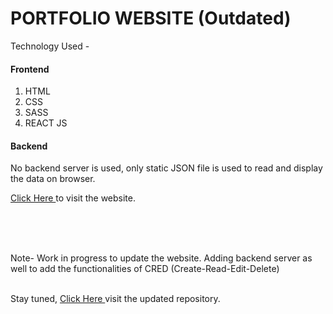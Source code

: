 # PORTFOLIO WEBSITE (Outdated)

Technology Used -

<h4> Frontend </h4>
<ol>
  <li>HTML</li>
  <li>CSS</li>
  <li>SASS</li>
  <li>REACT JS</li>
</ol>
<h4> Backend </h4>
<p> No backend server is used, only static JSON file is used to read and display the data on browser. </p>

<a href="https://aman02ak.github.io/portfolio_website_outdated/" target = "_blank"> Click Here </a> to visit the website.

<br>
<br>
<br>
<p> Note- Work in progress to update the website. Adding backend server as well to add the functionalities of CRED (Create-Read-Edit-Delete) </p><br>
Stay tuned, <a href="https://img.freepik.com/free-vector/stay-tuned-coming-soon-modern-style-background-design_1017-27276.jpg?w=2000" target = "_blank"> Click Here </a> visit the updated repository.
